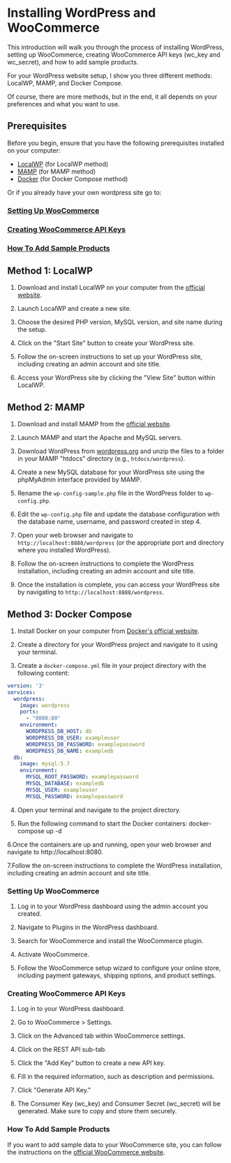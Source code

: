 # Installing WordPress and WooCommerce

This introduction will walk you through the process of installing WordPress, setting up WooCommerce, creating WooCommerce API keys (wc_key and wc_secret), and how to add sample products.

For your WordPress website setup, I show you three different methods: LocalWP, MAMP, and Docker Compose.

Of course, there are more methods, but in the end, it all depends on your preferences and what you want to use.

## Prerequisites

Before you begin, ensure that you have the following prerequisites installed on your computer:

- [LocalWP](https://localwp.com/) (for LocalWP method)
- [MAMP](https://www.mamp.info/) (for MAMP method)
- [Docker](https://www.docker.com/) (for Docker Compose method)

Or if you already have your own wordpress site go to:

### [Setting Up WooCommerce](#setting-up-woocommerce)

### [Creating WooCommerce API Keys](#creating-woocommerce-api-keys)

### [How To Add Sample Products](#How-to-add-sample-products)


## Method 1: LocalWP

1. Download and install LocalWP on your computer from the [official website](https://localwp.com/).

2. Launch LocalWP and create a new site.
   
3. Choose the desired PHP version, MySQL version, and site name during the setup.

4. Click on the "Start Site" button to create your WordPress site.

5. Follow the on-screen instructions to set up your WordPress site, including creating an admin account and site title.

6. Access your WordPress site by clicking the "View Site" button within LocalWP.

## Method 2: MAMP

1. Download and install MAMP from the [official website](https://www.mamp.info/).

2. Launch MAMP and start the Apache and MySQL servers.

3. Download WordPress from [wordpress.org](https://wordpress.org/download/) and unzip the files to a folder in your MAMP "htdocs" directory (e.g., `htdocs/wordpress`).

4. Create a new MySQL database for your WordPress site using the phpMyAdmin interface provided by MAMP.

5. Rename the `wp-config-sample.php` file in the WordPress folder to `wp-config.php`.

6. Edit the `wp-config.php` file and update the database configuration with the database name, username, and password created in step 4.

7. Open your web browser and navigate to `http://localhost:8888/wordpress` (or the appropriate port and directory where you installed WordPress).

8. Follow the on-screen instructions to complete the WordPress installation, including creating an admin account and site title.

9. Once the installation is complete, you can access your WordPress site by navigating to `http://localhost:8888/wordpress`.

## Method 3: Docker Compose

1. Install Docker on your computer from [Docker's official website](https://www.docker.com/).

2. Create a directory for your WordPress project and navigate to it using your terminal.

3. Create a `docker-compose.yml` file in your project directory with the following content:

```yaml
version: '3'
services:
  wordpress:
    image: wordpress
    ports:
      - "8080:80"
    environment:
      WORDPRESS_DB_HOST: db
      WORDPRESS_DB_USER: exampleuser
      WORDPRESS_DB_PASSWORD: examplepassword
      WORDPRESS_DB_NAME: exampledb
  db:
    image: mysql:5.7
    environment:
      MYSQL_ROOT_PASSWORD: examplepassword
      MYSQL_DATABASE: exampledb
      MYSQL_USER: exampleuser
      MYSQL_PASSWORD: examplepassword
```
4. Open your terminal and navigate to the project directory.

5. Run the following command to start the Docker containers: docker-compose up -d

6.Once the containers are up and running, open your web browser and navigate to http://localhost:8080.

7.Follow the on-screen instructions to complete the WordPress installation, including creating an admin account and site title.


### Setting Up WooCommerce

1. Log in to your WordPress dashboard using the admin account you created.

2. Navigate to Plugins in the WordPress dashboard.

3. Search for WooCommerce and install the WooCommerce plugin.

4. Activate WooCommerce.

5. Follow the WooCommerce setup wizard to configure your online store, including payment gateways, shipping options, and product settings.

### Creating WooCommerce API Keys

1. Log in to your WordPress dashboard.

2. Go to WooCommerce > Settings.

3. Click on the Advanced tab within WooCommerce settings.

4. Click on the REST API sub-tab.

5. Click the "Add Key" button to create a new API key.

6. Fill in the required information, such as description and permissions.

7. Click "Generate API Key."

8. The Consumer Key (wc_key) and Consumer Secret (wc_secret) will be generated. Make sure to copy and store them securely.

### How To Add Sample Products

 If you want to add sample data to your WooCommerce site, you can follow the instructions on the [official WooCommerce website](https://woocommerce.com/document/importing-woocommerce-sample-data/).

